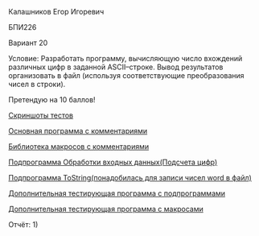Калашников Егор Игоревич

БПИ226

Вариант 20

Условие:  Разработать программу, вычисляющую число вхождений различных цифр в заданной ASCII–строке. Вывод результатов организовать в файл (используя соответствующие преобразования чисел в строки).



Претендую на 10 баллов!

[Скриншоты тестов](tests.md)

[Основная программа с комментариями](Code/main.asm)

[Библиотека макросов с комментариями](Code/macros.asm)

[Подпрограмма Обработки входных данных(Подсчета цифр)](Code/count_digits.asm)

[Подпрограмма ToString(понадобилась для записи чисел word в файл)](Code/to_string.asm)

[Дополнительная тестирующая программа c подпрограммами](testing1.asm)

[Дополнительная тестирующая программа c макросами](testing2.asm)

Отчёт:
1)
